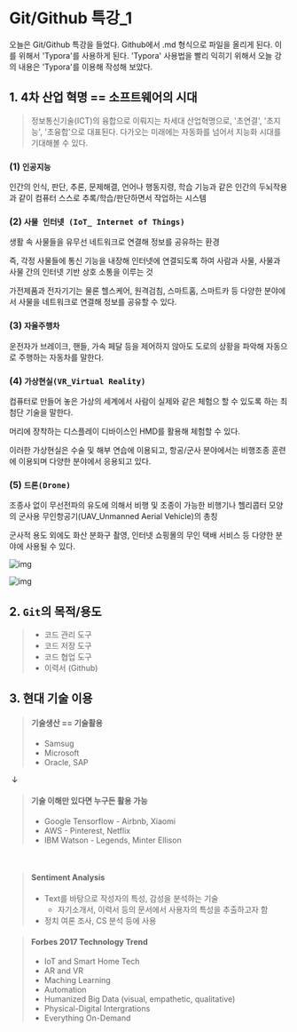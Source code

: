 # Git/Github 특강_1

오늘은 Git/Github 특강을 들었다. Github에서 .md 형식으로 파일을 올리게 된다. 이를 위해서 'Typora'를 사용하게 된다. 'Typora' 사용법을 빨리 익히기 위해서 오늘 강의 내용은 'Typora'를 이용해 작성해 보았다.



## 1. 4차 산업 혁명 == 소프트웨어의 시대

> 정보통신기술(ICT)의 융합으로 이뤄지는 차세대 산업혁명으로, '초연결', '초지능', '초융합'으로 대표된다. 다가오는 미래에는 자동화를 넘어서 지능화 시대를 기대해볼 수 있다.

### (1) `인공지능`

인간의 인식, 판단, 추론, 문제해결, 언어나 행동지령, 학습 기능과 같은 인간의 두뇌작용과 같이 컴퓨터 스스로 추록/학습/판단하면서 작업하는 시스템

### (2) `사물 인터넷 (IoT_ Internet of Things)`

생활 속 사물들을 유무선 네트워크로 연결해 정보를 공유하는 환경	

즉, 각정 사물들에 통신 기능을 내장해 인터넷에 연결되도록 하여 사람과 사물, 사물과 사물 간의 인터넷 기반 상호 소통을 이루는 것

가전제품과 전자기기는 물론 헬스케어, 원격검침, 스마트홈, 스마트카 등 다양한 분야에서 사물을 네트워크로 연결해 정보를 공유할 수 있다.

### (3) `자율주행차`

운전자가 브레이크, 핸들, 가속 페달 등을 제어하지 않아도 도로의 상황을 파악해 자동으로 주행하는 자동차를 말한다.

### (4) `가상현실(VR_Virtual Reality)`

컴퓨터로 만들어 놓은 가상의 세계에서 사람이 실제와 같은 체험으 할 수 있도록 하는 최첨단 기술을 말한다.

머리에 장착하는 디스플레이 디바이스인 HMD를 활용해 체험할 수 있다. 

이러한 가상현실은 수술 및 해부 연습에 이용되고, 항공/군사 분야에서는 비행조종 훈련에 이용되며 다양한 분야에서 응용되고 있다.

### (5) `드론(Drone)`

조종사 없이 무선전파의 유도에 의해서 비행 및 조종이 가능한 비행기나 헬리콥터 모양의 군사용 무인항공기(UAV_Unmanned Aerial Vehicle)의 총칭

군사적 용도 외에도 화산 분화구 촬영, 인터넷 쇼핑몰의 무인 택배 서비스 등 다양한 분야에 사용될 수 있다.



![img](https://blog.kakaocdn.net/dn/sgS00/btqVkKH9yrE/tlhHJujjcfhkAeak6Iria1/img.jpg)



![img](https://blog.kakaocdn.net/dn/cfPd0l/btqVbvF2fRP/Oy1XelbCxCc9kygPiUW2i1/img.png)







## 2. `Git`의 목적/용도

>* 코드 관리 도구
>* 코드 저장 도구
>* 코드 협업 도구
>* 이력서 (Github)



## 3. 현대 기술 이용

> #### 기술생산 == 기술활용
>
> * Samsug
> * Microsoft
> * Oracle, SAP

​									 ↓

>#### 기술 이해만 있다면 누구든 활용 가능
>
>* Google Tensorflow - Airbnb, Xiaomi
>* AWS - Pinterest, Netflix
>* IBM Watson - Legends, Minter Ellison

​	

> #### Sentiment Analysis
>
> * Text를 바탕으로 작성자의 특성, 감성을 분석하는 기술
>   * 자기소개서, 이력서 등의 문서에서 사용자의 특성을 추출하고자 함
> * 정치 여론 조사, CS 분석 등에 사용



> #### Forbes 2017 Technology Trend 
>
> * IoT and Smart Home Tech
> * AR and VR
> * Maching Learning
> * Automation
> * Humanized Big Data (visual, empathetic, qualitative)
> * Physical-Digital Intergrations
> * Everything On-Demand